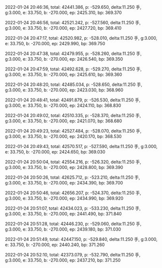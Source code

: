 2022-01-24 20:46:36, total: 42441.386, p: -529.650, delta:11.250 手, g:3.000, e: 33.750, b: -270.000, ep: 2425.310, bp: 369.370

2022-01-24 20:46:56, total: 42521.242, p: -527.560, delta:11.250 手, g:3.000, e: 33.750, b: -270.000, ep: 2427.720, bp: 369.410

2022-01-24 20:47:17, total: 42520.982, p: -528.010, delta:11.250 手, g:3.000, e: 33.750, b: -270.000, ep: 2429.990, bp: 369.750

2022-01-24 20:47:38, total: 42479.955, p: -528.260, delta:11.250 手, g:3.000, e: 33.750, b: -270.000, ep: 2426.540, bp: 369.350

2022-01-24 20:47:59, total: 42492.628, p: -529.270, delta:11.250 手, g:3.000, e: 33.750, b: -270.000, ep: 2425.610, bp: 369.360

2022-01-24 20:48:20, total: 42485.034, p: -528.650, delta:11.250 手, g:3.000, e: 33.750, b: -270.000, ep: 2423.030, bp: 368.960

2022-01-24 20:48:41, total: 42491.879, p: -526.530, delta:11.250 手, g:3.000, e: 33.750, b: -270.000, ep: 2424.110, bp: 368.830

2022-01-24 20:49:02, total: 42510.335, p: -528.370, delta:11.250 手, g:3.000, e: 33.750, b: -270.000, ep: 2421.070, bp: 368.680

2022-01-24 20:49:23, total: 42527.484, p: -528.070, delta:11.250 手, g:3.000, e: 33.750, b: -270.000, ep: 2420.170, bp: 368.530

2022-01-24 20:49:43, total: 42570.517, p: -527.590, delta:11.250 手, g:3.000, e: 33.750, b: -270.000, ep: 2424.650, bp: 369.030

2022-01-24 20:50:04, total: 42554.216, p: -526.320, delta:11.250 手, g:3.000, e: 33.750, b: -270.000, ep: 2428.800, bp: 369.390

2022-01-24 20:50:26, total: 42625.712, p: -523.210, delta:11.250 手, g:3.000, e: 33.750, b: -270.000, ep: 2434.390, bp: 369.700

2022-01-24 20:50:46, total: 42656.207, p: -524.370, delta:11.250 手, g:3.000, e: 33.750, b: -270.000, ep: 2434.990, bp: 369.920

2022-01-24 20:51:07, total: 42434.023, p: -533.230, delta:11.250 手, g:3.000, e: 33.750, b: -270.000, ep: 2441.490, bp: 371.840

2022-01-24 20:51:28, total: 42446.230, p: -529.060, delta:11.250 手, g:3.000, e: 33.750, b: -270.000, ep: 2439.180, bp: 371.030

2022-01-24 20:51:49, total: 42447.150, p: -529.840, delta:11.250 手, g:3.000, e: 33.750, b: -270.000, ep: 2440.240, bp: 371.260

2022-01-24 20:52:10, total: 42373.079, p: -532.790, delta:11.250 手, g:3.000, e: 33.750, b: -270.000, ep: 2437.210, bp: 371.250